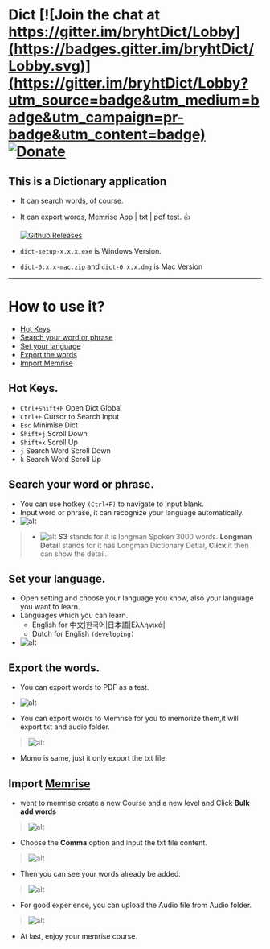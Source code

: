 # **Dict** [![Join the chat at https://gitter.im/bryhtDict/Lobby](https://badges.gitter.im/bryhtDict/Lobby.svg)](https://gitter.im/bryhtDict/Lobby?utm_source=badge&utm_medium=badge&utm_campaign=pr-badge&utm_content=badge)  [![Donate](https://img.shields.io/badge/Donate-PayPal-blue.svg)](https://www.paypal.me/bryht/6)
## This is a Dictionary application
- It can search words, of course.
- It can export words, Memrise App | txt | pdf test. :+1:

    [![Github Releases](https://img.shields.io/github/downloads/bryht/Dict/total.svg?style=plastic)](https://github.com/bryht/Dict/releases/latest)

- `dict-setup-x.x.x.exe` is Windows Version.
- `dict-0.x.x-mac.zip` and `dict-0.x.x.dmg` is Mac Version
----------

# How to use it?
 
 - [ Hot Keys](#a0)
 - [ Search your word or phrase](#a2)
 - [ Set your language](#a1)
 - [ Export the words](#a3)
 - [ Import Memrise](#a4)

<a name="a0"></a>
## Hot Keys.
- `Ctrl+Shift+F` Open Dict Global
- `Ctrl+F` Cursor to Search Input
- `Esc` Minimise Dict
- `Shift+j` Scroll Down
- `Shift+k` Scroll Up
- `j` Search Word Scroll Down
- `k` Search Word Scroll Up


<a name="a2"></a>
## Search your word or phrase.
- You can use hotkey `(Ctrl+F)` to navigate to input blank.
- Input word or phrase, it can recognize your language automatically.
- ![alt](/assets/imgs/2.gif)

> - ![alt](/assets/imgs/5.png) **S3** stands for it is longman Spoken 3000 words. **Longman Detail** stands for it has Longman Dictionary Detial, **Click** it then can show the detail.

<a name="a1"></a>
## Set your language.
- Open setting and choose your language you know, also your language you want to learn.
- Languages which you can learn.
  - English for 中文|한국어|日本語|Ελληνικά| 
  - Dutch for English `(developing)` 
- ![alt](/assets/imgs/1.gif)


<a name="a3"></a>
## Export the words.
- You can export words to PDF as a test.
- ![alt](/assets/imgs/3.gif)

- You can export words to Memrise for you to memorize them,it will export txt and audio folder.
> ![alt](/assets/imgs/9.png)

- Momo is same, just it only export the txt file.

<a name="a4"></a>

## Import [Memrise](https://www.memrise.com)
- went to memrise create a new Course and a new level and Click **Bulk add words**
> ![alt](/assets/imgs/8.png)

- Choose the **Comma** option and input the txt file content. 
> ![alt](/assets/imgs/10.png)

- Then you can see your words already be added.
> ![alt](/assets/imgs/11.png)

- For good experience, you can upload the Audio file from Audio folder.
> ![alt](/assets/imgs/12.png)

- At last, enjoy your memrise course.


